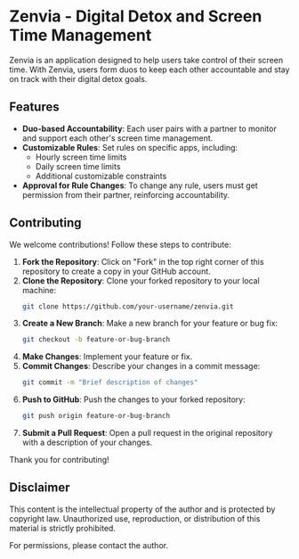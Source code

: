 # Zenvia - Digital Detox and Screen Time Management

Zenvia is an application designed to help users take control of their screen time. With Zenvia, users form duos to keep each other accountable and stay on track with their digital detox goals.

## Features

-   **Duo-based Accountability**: Each user pairs with a partner to monitor and support each other's screen time management.
-   **Customizable Rules**: Set rules on specific apps, including:
    -   Hourly screen time limits
    -   Daily screen time limits
    -   Additional customizable constraints
-   **Approval for Rule Changes**: To change any rule, users must get permission from their partner, reinforcing accountability.

## Contributing

We welcome contributions! Follow these steps to contribute:

1. **Fork the Repository**: Click on "Fork" in the top right corner of this repository to create a copy in your GitHub account.
2. **Clone the Repository**: Clone your forked repository to your local machine:
    ```bash
    git clone https://github.com/your-username/zenvia.git
    ```
3. **Create a New Branch**: Make a new branch for your feature or bug fix:
    ```bash
    git checkout -b feature-or-bug-branch
    ```
4. **Make Changes**: Implement your feature or fix.
5. **Commit Changes**: Describe your changes in a commit message:
    ```bash
    git commit -m "Brief description of changes"
    ```
6. **Push to GitHub**: Push the changes to your forked repository:
    ```bash
    git push origin feature-or-bug-branch
    ```
7. **Submit a Pull Request**: Open a pull request in the original repository with a description of your changes.

Thank you for contributing!

## Disclaimer

This content is the intellectual property of the author and is protected by copyright law. Unauthorized use, reproduction, or distribution of this material is strictly prohibited.

For permissions, please contact the author.
